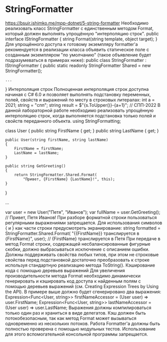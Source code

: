 # StringFormatter
https://bsuir.ishimko.me/mpp-dotnet/5-string-formatter
Необходимо реализовать класс StringFormatter с единственным методом Format, который должен выполнять упрощённую "интерполяцию строк".
public interface IStringFormatter
{
    string Format(string template, object target);
}
Для упрощённого доступа к готовому экземпляру formatter'a рекомендуется в реализации класса объявить статическое поле с созданным экземпляром "по умолчанию" (такое объявление будет подразумеваться в примерах ниже):
public class StringFormatter : IStringFormatter
{
    public static readonly StringFormatter Shared = new StringFormatter();
    
    ...
}
Интерполяция строк
Полноценная интерполяция строк доступна начиная с C# 6.0 и позволяет выполнять подстановку переменных, полей, свойств и выражений по месту в строковых литералах:
int a = 2021;
string = "спп";
string result = $"{s.ToUpper()}-{a+1}"; // СПП-2022
В данной лабораторной работе необходимо реализовать упрощённую интерполяцию строк, когда выполняется подстановка только полей и свойств переданного объекта.
using StringFormatting;

class User
{
    public string FirstName { get; }
    public string LastName { get; }
    
    public User(string firstName, string lastName)
    {
        FirstName = firstName;
        LastName = lastName;
    }

    public string GetGreeting()
    {
        return StringFormatter.Shared.Format(
            "Привет, {FirstName} {LastName}!", this);
    }
}

...

var user = new User("Петя", "Иванов");
var fullName = user.GetGreeting(); // Привет, Петя Иванов!
При разборе форматной строки пользоваться регулярными выражениями запрещается.
Для использования символов { и } как части строки предусмотреть экранирование:
string formatted = StringFormatter.Shared.Format(
    "{{FirstName}} транслируется в {FirstName}", user); 
// {FirstName} транслируется в Петя
При передаче в метод Format строки, содержащей несбалансированные фигурные скобки, должно выбрасываться исключение с описанием ошибки.
Должны поддерживать свойства любых типов, при этом не строковые свойства перед подстановкой достаточно преобразовать к строке используя стандартную реализацию метода ToString().
Кэширование кода с помощью деревьев выражений
Для увеличения производительности метода Format необходимо динамически генерировать и кэшировать код доступа к найденным полям с помощью деревьев выражений (см. Creating Expression Trees by Using the API).
В примере выше должно будет сгенерировано два выражения:
Expression<Func<User, string>> firstNameAccessor = (User user) => user.FirstName;
Expression<Func<User, string>> lastNameAccessor = (User user) => user.LastName;
Выражения должны компилироваться только один раз и храниться в виде делегатов. 
Кэш должен быть потокобезопасным, так как метод Format может вызываться одновременно из нескольких потоков.
Работа Formatter'a должны быть полностью проверена с помощью модульных тестов. Использование для этого вспомогательной консольной программы запрещается.
